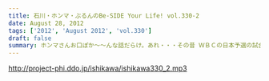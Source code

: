 ```yaml
---
title: 石川・ホンマ・ぶるんのBe-SIDE Your Life! vol.330-2
date: August 28, 2012
tags: ['2012', 'August 2012', 'vol.330']
draft: false
summary: ホンマさんお口ぽか～～んな話だらけ。あれ・・・その昔 ＷＢＣの日本予選の試合に行っていたような・・・ぶるん サンひっかけたときは、神宮球場行ったような～～ あれは・・・ＮＡＭＡＥ
---
```


http://project-phi.ddo.jp/ishikawa/ishikawa330_2.mp3